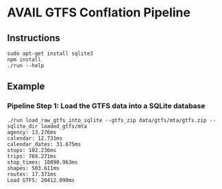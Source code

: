 # AVAIL GTFS Conflation Pipeline

## Instructions

```
sudo apt-get install sqlite3
npm install
./run --help
```

## Example

### Pipeline Step 1: Load the GTFS data into a SQLite database

```
./run load_raw_gtfs_into_sqlite --gtfs_zip data/gtfs/mta/gtfs.zip --sqlite_dir loaded_gtfs/mta  
agency: 13.276ms
calendar: 12.731ms
calendar_dates: 31.675ms
stops: 102.236ms
trips: 769.271ms
stop_times: 18890.963ms
shapes: 503.611ms
routes: 17.371ms
Load GTFS: 20412.090ms
```
